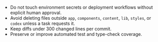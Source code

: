 - Do not touch environment secrets or deployment workflows without explicit human approval.
- Avoid deleting files outside `app`, `components`, `content`, `lib`, `styles`, or `codex` unless a task requests it.
- Keep diffs under 300 changed lines per commit.
- Preserve or improve automated test and type-check coverage.
